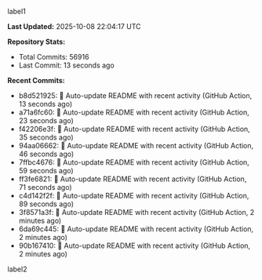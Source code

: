 
label1 
<!-- ACTIVITY_START -->
**Last Updated:** 2025-10-08 22:04:17 UTC

**Repository Stats:**
- Total Commits: 56916
- Last Commit: 13 seconds ago

**Recent Commits:**
- b8d521925: 🤖 Auto-update README with recent activity (GitHub Action, 13 seconds ago)
- a71a6fc60: 🤖 Auto-update README with recent activity (GitHub Action, 23 seconds ago)
- f42206e3f: 🤖 Auto-update README with recent activity (GitHub Action, 35 seconds ago)
- 94aa06662: 🤖 Auto-update README with recent activity (GitHub Action, 46 seconds ago)
- 7ffbc4676: 🤖 Auto-update README with recent activity (GitHub Action, 59 seconds ago)
- ff3fe6821: 🤖 Auto-update README with recent activity (GitHub Action, 71 seconds ago)
- c4d142f2f: 🤖 Auto-update README with recent activity (GitHub Action, 89 seconds ago)
- 3f8571a3f: 🤖 Auto-update README with recent activity (GitHub Action, 2 minutes ago)
- 6da69c445: 🤖 Auto-update README with recent activity (GitHub Action, 2 minutes ago)
- 90b167410: 🤖 Auto-update README with recent activity (GitHub Action, 2 minutes ago)
<!-- ACTIVITY_END -->

label2
